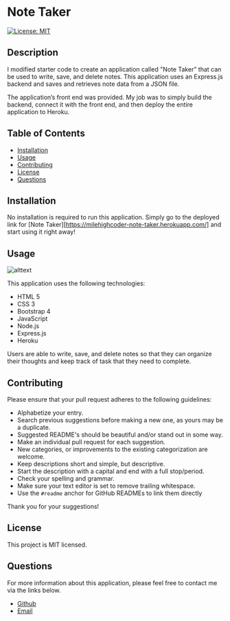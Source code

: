 # Note Taker

[![License: MIT](https://img.shields.io/badge/License-MIT-yellow.svg)](https://opensource.org/licenses/MIT)

## Description

I modified starter code to create an application called "Note Taker" that can be used to write, save, and delete notes. This application uses an Express.js backend and saves and retrieves note data from a JSON file.

The application’s front end was provided. My job was to simply build the backend, connect it with the front end, and then deploy the entire application to Heroku.

## Table of Contents

* [Installation](#installation)
* [Usage](#usage)
* [Contributing](#contributing)
* [License](#license)
* [Questions](#questions)

## Installation

No installation is required to run this application. Simply go to the deployed link for [Note Taker][https://milehighcoder-note-taker.herokuapp.com/] and start using it right away!

## Usage

![alttext](assets/note-taker.gif "App Preview")

This application uses the following technologies:

* HTML 5
* CSS 3
* Bootstrap 4
* JavaScript
* Node.js
* Express.js
* Heroku

Users are able to write, save, and delete notes so that they can organize their thoughts and keep track of task that they need to complete.

## Contributing

Please ensure that your pull request adheres to the following guidelines:

* Alphabetize your entry.
* Search previous suggestions before making a new one, as yours may be a duplicate.
* Suggested README's should be beautiful and/or stand out in some way.
* Make an individual pull request for each suggestion.
* New categories, or improvements to the existing categorization are welcome.
* Keep descriptions short and simple, but descriptive.
* Start the description with a capital and end with a full stop/period.
* Check your spelling and grammar.
* Make sure your text editor is set to remove trailing whitespace.
* Use the `#readme` anchor for GitHub READMEs to link them directly

Thank you for your suggestions!

## License

This project is MIT licensed.

## Questions

For more information about this application, please feel free to contact me via the links below.

- [Github](https://www.github.com/milehighcoder)
- [Email](mailto:mgmartnz@icloud.com)
